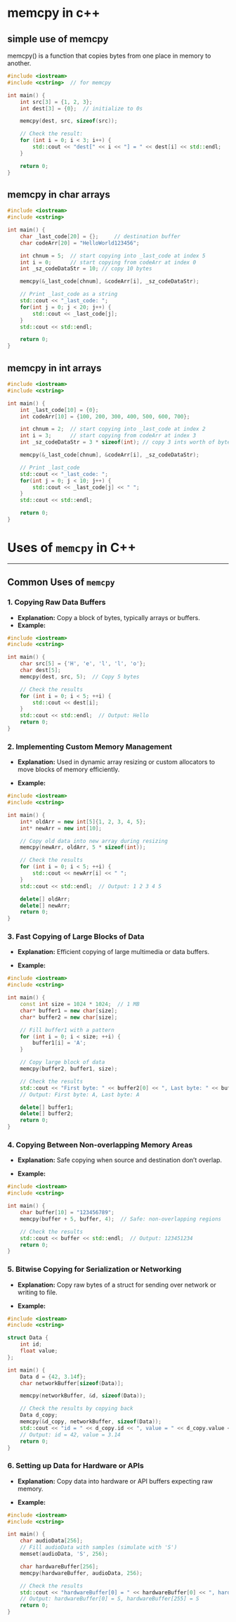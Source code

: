 # memcpy in c++
## simple use of memcpy
memcpy() is a function that copies bytes from one place in memory to another.
```c++
#include <iostream>
#include <cstring>  // for memcpy

int main() {
    int src[3] = {1, 2, 3};
    int dest[3] = {0};  // initialize to 0s

    memcpy(dest, src, sizeof(src));

    // Check the result:
    for (int i = 0; i < 3; i++) {
        std::cout << "dest[" << i << "] = " << dest[i] << std::endl;
    }

    return 0;
}
```
## memcpy in char arrays
```c++
#include <iostream>
#include <cstring>

int main() {
    char _last_code[20] = {};     // destination buffer
    char codeArr[20] = "HelloWorld123456";

    int chnum = 5;  // start copying into _last_code at index 5
    int i = 0;      // start copying from codeArr at index 0
    int _sz_codeDataStr = 10; // copy 10 bytes

    memcpy(&_last_code[chnum], &codeArr[i], _sz_codeDataStr);

    // Print _last_code as a string
    std::cout << "_last_code: ";
    for(int j = 0; j < 20; j++) {
        std::cout << _last_code[j];
    }
    std::cout << std::endl;

    return 0;
}
```
## memcpy in int arrays
```c++
#include <iostream>
#include <cstring>

int main() {
    int _last_code[10] = {0};     
    int codeArr[10] = {100, 200, 300, 400, 500, 600, 700};

    int chnum = 2;  // start copying into _last_code at index 2
    int i = 3;      // start copying from codeArr at index 3
    int _sz_codeDataStr = 3 * sizeof(int); // copy 3 ints worth of bytes

    memcpy(&_last_code[chnum], &codeArr[i], _sz_codeDataStr);

    // Print _last_code
    std::cout << "_last_code: ";
    for(int j = 0; j < 10; j++) {
        std::cout << _last_code[j] << " ";
    }
    std::cout << std::endl;

    return 0;
}
```

# Uses of `memcpy` in C++
---

## Common Uses of `memcpy`

### 1. Copying Raw Data Buffers

- **Explanation:** Copy a block of bytes, typically arrays or buffers.
- **Example:**

```cpp
#include <iostream>
#include <cstring>

int main() {
    char src[5] = {'H', 'e', 'l', 'l', 'o'};
    char dest[5];
    memcpy(dest, src, 5);  // Copy 5 bytes

    // Check the results
    for (int i = 0; i < 5; ++i) {
        std::cout << dest[i];
    }
    std::cout << std::endl;  // Output: Hello
    return 0;
}
```
### 2. Implementing Custom Memory Management

- **Explanation:** Used in dynamic array resizing or custom allocators to move blocks of memory efficiently.

- **Example:**

```cpp
#include <iostream>
#include <cstring>

int main() {
    int* oldArr = new int[5]{1, 2, 3, 4, 5};
    int* newArr = new int[10];

    // Copy old data into new array during resizing
    memcpy(newArr, oldArr, 5 * sizeof(int));

    // Check the results
    for (int i = 0; i < 5; ++i) {
        std::cout << newArr[i] << " ";
    }
    std::cout << std::endl;  // Output: 1 2 3 4 5

    delete[] oldArr;
    delete[] newArr;
    return 0;
}
```
### 3. Fast Copying of Large Blocks of Data

- **Explanation:** Efficient copying of large multimedia or data buffers.

- **Example:**

```cpp
#include <iostream>
#include <cstring>

int main() {
    const int size = 1024 * 1024;  // 1 MB
    char* buffer1 = new char[size];
    char* buffer2 = new char[size];

    // Fill buffer1 with a pattern
    for (int i = 0; i < size; ++i) {
        buffer1[i] = 'A';
    }

    // Copy large block of data
    memcpy(buffer2, buffer1, size);

    // Check the results
    std::cout << "First byte: " << buffer2[0] << ", Last byte: " << buffer2[size - 1] << std::endl;
    // Output: First byte: A, Last byte: A

    delete[] buffer1;
    delete[] buffer2;
    return 0;
}
```
### 4. Copying Between Non-overlapping Memory Areas

- **Explanation:** Safe copying when source and destination don’t overlap.

- **Example:**

```cpp
#include <iostream>
#include <cstring>

int main() {
    char buffer[10] = "123456789";
    memcpy(buffer + 5, buffer, 4);  // Safe: non-overlapping regions

    // Check the results
    std::cout << buffer << std::endl;  // Output: 123451234
    return 0;
}
```
### 5. Bitwise Copying for Serialization or Networking

- **Explanation:** Copy raw bytes of a struct for sending over network or writing to file.

- **Example:**

```cpp
#include <iostream>
#include <cstring>

struct Data {
    int id;
    float value;
};

int main() {
    Data d = {42, 3.14f};
    char networkBuffer[sizeof(Data)];

    memcpy(networkBuffer, &d, sizeof(Data));

    // Check the results by copying back
    Data d_copy;
    memcpy(&d_copy, networkBuffer, sizeof(Data));
    std::cout << "id = " << d_copy.id << ", value = " << d_copy.value << std::endl;
    // Output: id = 42, value = 3.14
    return 0;
}
```
### 6. Setting up Data for Hardware or APIs

- **Explanation:** Copy data into hardware or API buffers expecting raw memory.

- **Example:**

```cpp
#include <iostream>
#include <cstring>

int main() {
    char audioData[256];
    // Fill audioData with samples (simulate with 'S')
    memset(audioData, 'S', 256);

    char hardwareBuffer[256];
    memcpy(hardwareBuffer, audioData, 256);

    // Check the results
    std::cout << "hardwareBuffer[0] = " << hardwareBuffer[0] << ", hardwareBuffer[255] = " << hardwareBuffer[255] << std::endl;
    // Output: hardwareBuffer[0] = S, hardwareBuffer[255] = S
    return 0;
}



